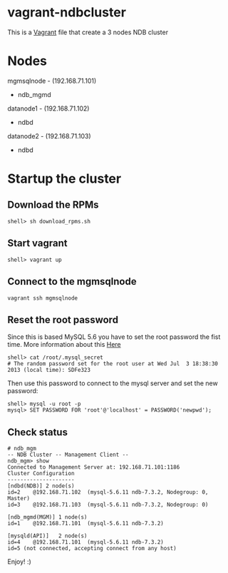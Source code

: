 vagrant-ndbcluster
==================


This is a [Vagrant](http://www.vagrantup.com/) file that create a 3 nodes NDB cluster

Nodes
=====

mgmsqlnode - (192.168.71.101)
- ndb_mgmd

datanode1 - (192.168.71.102)
- ndbd

datanode2 - (192.168.71.103)
- ndbd


Startup the cluster
===================


Download the RPMs
-----------------

	shell> sh download_rpms.sh


Start vagrant
-------------

	shell> vagrant up


Connect to the mgmsqlnode
-------------------------

	vagrant ssh mgmsqlnode

Reset the root password
-----------------------

Since this is based MySQL 5.6 you have to set the root password the fist time. More information about this 
[Here](http://dev.mysql.com/doc/refman/5.6/en/default-privileges.html)

	shell> cat /root/.mysql_secret
	# The random password set for the root user at Wed Jul  3 18:38:30 2013 (local time): SDFe323

Then use this password to connect to the mysql server and set the new password:

	shell> mysql -u root -p
	mysql> SET PASSWORD FOR 'root'@'localhost' = PASSWORD('newpwd');

Check status
------------

	# ndb_mgm
	-- NDB Cluster -- Management Client --
	ndb_mgm> show
	Connected to Management Server at: 192.168.71.101:1186
	Cluster Configuration
	---------------------
	[ndbd(NDB)]	2 node(s)
	id=2	@192.168.71.102  (mysql-5.6.11 ndb-7.3.2, Nodegroup: 0, Master)
	id=3	@192.168.71.103  (mysql-5.6.11 ndb-7.3.2, Nodegroup: 0)
	
	[ndb_mgmd(MGM)]	1 node(s)
	id=1	@192.168.71.101  (mysql-5.6.11 ndb-7.3.2)
	
	[mysqld(API)]	2 node(s)
	id=4	@192.168.71.101  (mysql-5.6.11 ndb-7.3.2)
	id=5 (not connected, accepting connect from any host)

Enjoy! :)
